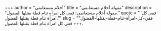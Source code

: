 +++
author = "أحلام مستغانمي"
title = "مقولة أحلام مستغانمي"
description = "مقولة أحلام مستغانمي: ففي كل امرأة تنام قطة يقتلها الفضول."
quote = '''ففي كل امرأة تنام قطة يقتلها الفضول.'''
slug = "ففي-كل-امرأة-تنام-قطة-يقتلها-الفضول"
+++
ففي كل امرأة تنام قطة يقتلها الفضول.
